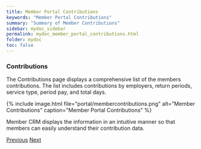 ```yaml
---
title: Member Portal Contributions
keywords: "Member Portal Contributions"
summary: "Summary of Member Contributions"
sidebar: mydoc_sidebar
permalink: mydoc_member_portal_contributions.html
folder: mydoc
toc: false
---
```


### Contributions

The Contributions page displays a comprehensive list of the members contributions. The list includes contributions by employers, return periods, service type, period pay, and total days.

{% include image.html file="portal/membercontributions.png" alt="Member Contributions" caption="Member Portal Contributions" %}

Member CRM displays the information in an intuitive manner so that members can easily understand their contribution data.

<a class="btn btn-default btn-lg pull-left" href="mydoc_member_portal_member_card.html" role="button">Previous</a>
<a class="btn btn-primary btn-lg pull-right" href="mydoc_member_portal_entitlements.html" role="button">Next</a>
